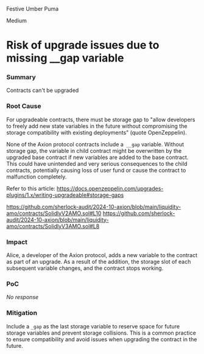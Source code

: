 Festive Umber Puma

Medium

# Risk of upgrade issues due to missing __gap variable

### Summary

Contracts can't be upgraded 

### Root Cause

For upgradeable contracts, there must be storage gap to "allow developers to freely add new state variables in the future without compromising the storage compatibility with existing deployments" (quote OpenZeppelin). 

None of the Axion protocol contracts include a` __gap` variable. Without storage gap, the variable in child contract might be overwritten by the upgraded base contract if new variables are added to the base contract. This could have unintended and very serious consequences to the child contracts, potentially causing loss of user fund or cause the contract to malfunction completely.

Refer to this article: https://docs.openzeppelin.com/upgrades-plugins/1.x/writing-upgradeable#storage-gaps

https://github.com/sherlock-audit/2024-10-axion/blob/main/liquidity-amo/contracts/SolidlyV2AMO.sol#L10
https://github.com/sherlock-audit/2024-10-axion/blob/main/liquidity-amo/contracts/SolidlyV3AMO.sol#L8


### Impact

Alice, a developer of the Axion protocol, adds a new variable to the contract as part of an upgrade. As a result of the addition, the storage slot of each subsequent variable changes, and the contract stops working.

### PoC

_No response_

### Mitigation

Include a `_gap` as the last storage variable to reserve space for future storage variables and prevent storage collisions. This is a common practice to ensure compatibility and avoid issues when upgrading the contract in the future.